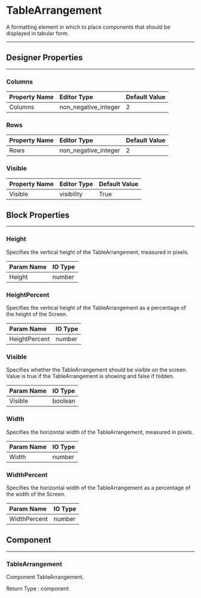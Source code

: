 <!--
  Copyright © 2021-2021 Quantonium, All rights reserved
  Released under the GPL License, Version 3.0
-->

# TableArrangement

A formatting element in which to place components that should be displayed in tabular form.

---

## Designer Properties

---

### Columns

| Property Name | Editor Type          | Default Value |
| :------------ | :------------------- | :------------ |
| Columns       | non_negative_integer | 2             |

### Rows

| Property Name | Editor Type          | Default Value |
| :------------ | :------------------- | :------------ |
| Rows          | non_negative_integer | 2             |

### Visible

| Property Name | Editor Type | Default Value |
| :------------ | :---------- | :------------ |
| Visible       | visibility  | True          |

## Block Properties

---

### Height

<div block-type = "component_set_get" component-selector = "TableArrangement" property-selector = "Height" property-type = "get" id = "get-tablearrangement-height"></div>

<div block-type = "component_set_get" component-selector = "TableArrangement" property-selector = "Height" property-type = "set" id = "set-tablearrangement-height"></div>

Specifies the vertical height of the TableArrangement, measured in pixels.

| Param Name | IO Type                            |
| :--------- | :--------------------------------- |
| Height     | <span class="number">number</span> |

### HeightPercent

<div block-type = "component_set_get" component-selector = "TableArrangement" property-selector = "HeightPercent" property-type = "set" id = "set-tablearrangement-heightpercent"></div>

Specifies the vertical height of the TableArrangement as a percentage of the height of the Screen.

| Param Name    | IO Type                            |
| :------------ | :--------------------------------- |
| HeightPercent | <span class="number">number</span> |

### Visible

<div block-type = "component_set_get" component-selector = "TableArrangement" property-selector = "Visible" property-type = "get" id = "get-tablearrangement-visible"></div>

<div block-type = "component_set_get" component-selector = "TableArrangement" property-selector = "Visible" property-type = "set" id = "set-tablearrangement-visible"></div>

Specifies whether the TableArrangement should be visible on the screen. Value is true if the TableArrangement is showing and false if hidden.

| Param Name | IO Type                              |
| :--------- | :----------------------------------- |
| Visible    | <span class="boolean">boolean</span> |

### Width

<div block-type = "component_set_get" component-selector = "TableArrangement" property-selector = "Width" property-type = "get" id = "get-tablearrangement-width"></div>

<div block-type = "component_set_get" component-selector = "TableArrangement" property-selector = "Width" property-type = "set" id = "set-tablearrangement-width"></div>

Specifies the horizontal width of the TableArrangement, measured in pixels.

| Param Name | IO Type                            |
| :--------- | :--------------------------------- |
| Width      | <span class="number">number</span> |

### WidthPercent

<div block-type = "component_set_get" component-selector = "TableArrangement" property-selector = "WidthPercent" property-type = "set" id = "set-tablearrangement-widthpercent"></div>

Specifies the horizontal width of the TableArrangement as a percentage of the width of the Screen.

| Param Name   | IO Type                            |
| :----------- | :--------------------------------- |
| WidthPercent | <span class="number">number</span> |

## Component

---

### TableArrangement

<div block-type = "component_component_block" component-selector = "TableArrangement" id = "component-tablearrangement"></div>

Component TableArrangement.

Return Type : <span class="component">component</span>

